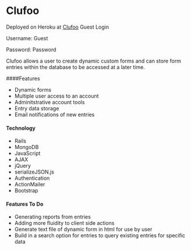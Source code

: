 Clufoo
======
Deployed on Heroku at [Clufoo](http://mysterious-temple-4935.herokuapp.com)
Guest Login

Username: Guest

Password: Password

Clufoo allows a user to create dynamic custom forms and can store form entries within the database to be accessed at a later time.

####Features
- Dynamic forms
- Multiple user access to an account
- Adminitstrative account tools
- Entry data storage
- Email notifications of new entries

#### Technology
- Rails
- MongoDB
- JavaScript
- AJAX
- jQuery
- serializeJSON.js
- Authentication
- ActionMailer
- Bootstrap

#### Features To Do
- Generating reports from entries
- Adding more fluidity to client side actions
- Generate text file of dynamic form in html for use by user
- Build in a search option for entries to query existing entries for specific data